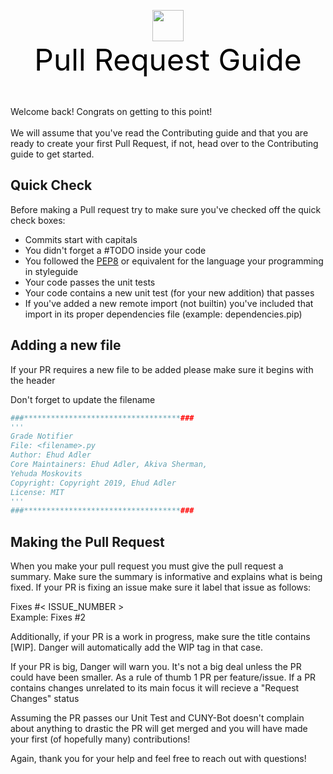 <p align="center">

<img src=https://camo.githubusercontent.com/98ac5a9047bbf6a063e667a933cc056ea3e627a6/68747470733a2f2f6d617863646e2e69636f6e73382e636f6d2f416e64726f69645f4c2f504e472f3531322f50726f6772616d6d696e672f70756c6c5f726571756573742d3531322e706e67 width=50>
<br>
<font size="8" color="black">Pull Request Guide</font>
</p>
<br>

Welcome back! Congrats on getting to this point!
<br>
<br>
We will assume that you've read the Contributing guide and that you are ready to create your first Pull Request, if not, head over to the Contributing guide to get started.

## Quick Check

Before making a Pull request try to make sure you've checked off the quick check boxes:

* Commits start with capitals
* You didn't forget a #TODO inside your code
* You followed the [PEP8](https://www.python.org/dev/peps/pep-0008) or equivalent for the language your programming in styleguide
* Your code passes the unit tests
* Your code contains a new unit test (for your new addition) that passes
* If you've added a new remote import (not builtin) you've included that import in its proper dependencies file (example: dependencies.pip)


## Adding a new file
If your PR requires a new file to be added please make sure it begins with the header

Don't forget to update the filename

```python
###***********************************###
'''
Grade Notifier
File: <filename>.py
Author: Ehud Adler
Core Maintainers: Ehud Adler, Akiva Sherman, 
Yehuda Moskovits
Copyright: Copyright 2019, Ehud Adler
License: MIT
'''
###***********************************###
```

## Making the Pull Request 

When you make your pull request you must give the pull request a summary. Make sure the summary is informative and explains what is being fixed. If your PR is fixing an issue make sure it label that issue as follows:
<br>

Fixes #< ISSUE_NUMBER >
<br>
Example: Fixes #2
<br>

Additionally, if your PR is a work in progress, make sure the title contains [WIP]. Danger will automatically add the WIP tag in that case. 

If your PR is big, Danger will warn you. It's not a big deal unless the PR could have been smaller. As a rule of thumb 1 PR per feature/issue. If a PR contains changes unrelated to its main focus it will recieve a "Request Changes" status 

Assuming the PR passes our Unit Test and CUNY-Bot doesn't complain about anything to drastic the PR will get merged and you will have made your first (of hopefully many) contributions!

Again, thank you for your help and feel free to reach out with questions!





